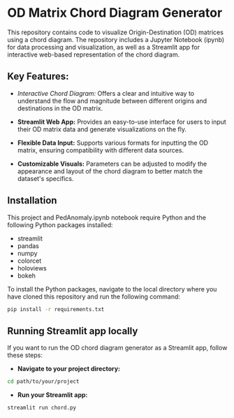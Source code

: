 # OD Matrix Chord Diagram Generator
This repository contains code to visualize Origin-Destination (OD) matrices using a chord diagram. The repository includes a Jupyter Notebook (ipynb) for data processing and visualization, as well as a Streamlit app for interactive web-based representation of the chord diagram.

## Key Features:
- *Interactive Chord Diagram:* Offers a clear and intuitive way to understand the flow and magnitude between different origins and destinations in the OD matrix.

- **Streamlit Web App:** Provides an easy-to-use interface for users to input their OD matrix data and generate visualizations on the fly.

- **Flexible Data Input:** Supports various formats for inputting the OD matrix, ensuring compatibility with different data sources.

- **Customizable Visuals:** Parameters can be adjusted to modify the appearance and layout of the chord diagram to better match the dataset's specifics.

## Installation
This project and PedAnomaly.ipynb notebook require Python and the following Python packages installed:
- streamlit
- pandas
- numpy
- colorcet
- holoviews
- bokeh
  
To install the Python packages, navigate to the local directory where you have cloned this repository and run the following command:
```bash
pip install -r requirements.txt
```
## Running Streamlit app locally
If you want to run the OD chord diagram generator as a Streamlit app, follow these steps:
- **Navigate to your project directory:**
```bash
cd path/to/your/project
```
- **Run your Streamlit app:**
```bash
streamlit run chord.py
